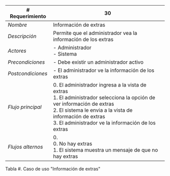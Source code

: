 |# Requerimiento|30 |
|-|-|
| *Nombre*|Información de extras
| *Descripción*| Permite que el administrador vea la información de los extras |
|*Actores*| - Administrador<br> - Sistema
|*Precondiciones*| - Debe existir un administrador activo
|*Postcondiciones*| - El administrador ve la información de los extras
|*Flujo principal*|0.  El administrador ingresa a la vista de extras<br>1.  El administrador selecciona la opción de ver información de extras<br>2.  El sistema le envia a la vista de información de extras<br>3.  El administrador ve la información de los extras
|*Flujos alternos*|0. <br> 0. No hay extras<br>1. El sistema muestra un mensaje de que no hay extras

Tabla #. Caso de uso "Información de extras"
